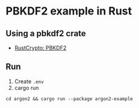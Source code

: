 # PBKDF2 example in Rust

## Using a pbkdf2 crate

- [RustCrypto: PBKDF2](https://crates.io/crates/argon2)

## Run

1. Create `.env`
2. cargo run

```shell
cd argon2 && cargo run --package argon2-example
```
